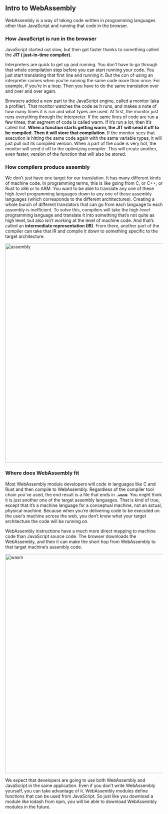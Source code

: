 ## Intro to WebAssembly
WebAssembly is a way of taking code written in programming languages other than JavaScript and running that code in the browser.

### How JavaScript is run in the browser
JavaScript started out slow, but then got faster thanks to something called the **JIT ( just-in-time compiler)**. 

Interpreters are quick to get up and running. You don’t have to go through that whole compilation step before you can start running your code. You just start translating that first line and running it. But the con of using an interpreter comes when you’re running the same code more than once. For example, if you’re in a loop. Then you have to do the same translation over and over and over again.

Browsers added a new part to the JavaScript engine, called a monitor (aka a profiler). That monitor watches the code as it runs, and makes a note of how many times it is run and what types are used. At first, the monitor just runs everything through the interpreter. If the same lines of code are run a few times, that segment of code is called warm. If it’s run a lot, then it’s called hot. **When a function starts getting warm, the JIT will send it off to be compiled. Then it will store that compilation**. If the monitor sees that execution is hitting the same code again with the same variable types, it will just pull out its compiled version. When a part of the code is very hot, the monitor will send it off to the optimizing compiler. This will create another, even faster, version of the function that will also be stored.

### How compilers produce assembly
We don’t just have one target for our translation. It has many different kinds of machine code. In programming terms, this is like going from C, or C++, or Rust to x86 or to ARM. You want to be able to translate any one of these high-level programming languages down to any one of these assembly languages (which corresponds to the different architectures). Creating a whole bunch of different translators that can go from each language to each assembly is inefficient. To solve this, compilers will take the high-level programming language and translate it into something that’s not quite as high level, but also isn’t working at the level of machine code. And that’s called an **intermediate representation (IR)**. From there, another part of the compiler can take that IR and compile it down to something specific to the target architecture.

<img alt="assembly" src="https://z3.ax1x.com/2021/09/01/hBulA1.png" width="700" />

### Where does WebAssembly fit
Most WebAssembly module developers will code in languages like C and Rust and then compile to WebAssembly. Regardless of the compiler tool chain you’ve used, the end result is a file that ends in **`.wasm`**. You might think it is just another one of the target assembly languages. That is kind of true, except that it’s a machine language for a conceptual machine, not an actual, physical machine. Because when you’re delivering code to be executed on the user’s machine across the web, you don’t know what your target architecture the code will be running on.

WebAssembly instructions have a much more direct mapping to machine code than JavaScript source code. The browser downloads the WebAssembly, and then it can make the short hop from WebAssembly to that target machine’s assembly code.

<img alt="wasm" src="https://z3.ax1x.com/2021/09/01/hBuM7R.png" width="700" />

We expect that developers are going to use both WebAssembly and JavaScript in the same application. Even if you don’t write WebAssembly yourself, you can take advantage of it. WebAssembly modules define functions that can be used from JavaScript. So just like you download a module like lodash from npm, you will be able to download WebAssembly modules in the future.

